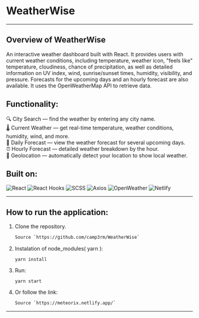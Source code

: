# WeatherWise 
***
## Overview of WeatherWise

An interactive weather dashboard built with React. It provides users with current weather conditions, including temperature, weather icon, "feels like" temperature, cloudiness, chance of precipitation, as well as detailed information on UV index, wind, sunrise/sunset times, humidity, visibility, and pressure. Forecasts for the upcoming days and an hourly forecast are also available. It uses the OpenWeatherMap API to retrieve data.

## Functionality:
🔍 City Search — find the weather by entering any city name.  
🌡️ Current Weather — get real-time temperature, weather conditions, humidity, wind, and more.  
📅 Daily Forecast — view the weather forecast for several upcoming days.  
⏰ Hourly Forecast — detailed weather breakdown by the hour.  
📍 Geolocation — automatically detect your location to show local weather.  

## Built on:
![React](https://img.shields.io/badge/-React-blue?logo=react&logoColor=white)
![React Hooks](https://img.shields.io/badge/-React%20Hooks-blue?logo=react&logoColor=white)
![SCSS](https://img.shields.io/badge/-SCSS-cc6699?logo=sass&logoColor=white)
![Axios](https://img.shields.io/badge/-Axios-671ddf?logo=axios&logoColor=white)
![OpenWeather](https://img.shields.io/badge/-OpenWeather-orange?logo=OpenWeather&logoColor=white)
![Netlify](https://img.shields.io/badge/-Netlify-00C7B7?logo=netlify&logoColor=white)

***

## How to run the application:

 1. Clone the repository.
    ```bash
    Source `https://github.com/camp3rm/WeatherWise`
    ```
 2. Instalation of node_modules( yarn ):
    ```
    yarn install
    ```
 3. Run:
    ```
    yarn start
    ```
 3. Or follow the link:
    ```bash
    Source `https://meteorix.netlify.app/`
    ```
***
